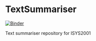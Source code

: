 # TextSummariser
[![Binder](https://mybinder.org/badge_logo.svg)](https://mybinder.org/v2/gh/mfaridn03/TextSummariser/HEAD)

Text summariser repository for ISYS2001
